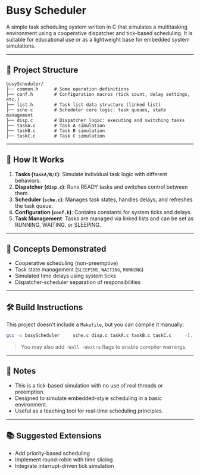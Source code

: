 
# Busy Scheduler

A simple task scheduling system written in C that simulates a multitasking environment using a cooperative dispatcher and tick-based scheduling. It is suitable for educational use or as a lightweight base for embedded system simulations.

---

## 📁 Project Structure

```
busyScheduler/
├── common.h      # Some operation definitions
├── conf.h        # Configuration macros (tick count, delay settings, etc.)
├── list.h        # Task list data structure (linked list)
├── sche.c        # Scheduler core logic: task queues, state management
├── disp.c        # Dispatcher logic: executing and switching tasks
├── taskA.c       # Task A simulation
├── taskB.c       # Task B simulation
├── taskC.c       # Task C simulation
```

---

## 🚀 How It Works

1. **Tasks (`taskA/B/C`)**: Simulate individual task logic with different behaviors.
2. **Dispatcher (`disp.c`)**: Runs READY tasks and switches control between them.
3. **Scheduler (`sche.c`)**: Manages task states, handles delays, and refreshes the task queue.
4. **Configuration (`conf.h`)**: Contains constants for system ticks and delays.
5. **Task Management**: Tasks are managed via linked lists and can be set as RUNNING, WAITING, or SLEEPING.

---

## 🧠 Concepts Demonstrated

- Cooperative scheduling (non-preemptive)
- Task state management (`SLEEPING`, `WAITING`, `RUNNING`)
- Simulated time delays using system ticks
- Dispatcher-scheduler separation of responsibilities

---

## 🛠️ Build Instructions

This project doesn't include a `Makefile`, but you can compile it manually:

```bash
gcc -o busyScheduler     sche.c disp.c taskA.c taskB.c taskC.c     -I. 
```

> You may also add `-Wall -Wextra` flags to enable compiler warnings.

---

## 📌 Notes

- This is a tick-based simulation with no use of real threads or preemption.
- Designed to simulate embedded-style scheduling in a basic environment.
- Useful as a teaching tool for real-time scheduling principles.

---

## 📚 Suggested Extensions

- Add priority-based scheduling
- Implement round-robin with time slicing
- Integrate interrupt-driven tick simulation
